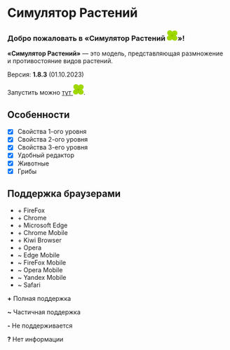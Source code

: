 # Симулятор Растений
### **Добро пожаловать в «Симулятор Растений ![](assets/icon.svg)»!**
**«Симулятор Растений»** — это модель, представляющая размножение и противостояние видов растений.

Версия: **1.8.3** (01.10.2023)

Запустить можно [тут ![](assets/icon.svg "icon.svg")](https://megospc.github.io/plant_simulator "GitHub Pages").

## Особенности
- [x] Свойства 1-ого уровня
- [x] Свойства 2-ого уровня
- [x] Свойства 3-его уровня
- [x] Удобный редактор
- [x] Животные
- [x] Грибы

## Поддержка браузерами
- \+ FireFox
- \+ Chrome
- \+ Microsoft Edge
- \+ Chrome Mobile
- \+ Kiwi Browser
- \+ Opera
- ~ Edge Mobile
- ~ FireFox Mobile
- ~ Opera Mobile
- ~ Yandex Mobile
- ~ Safari

**+** Полная поддержка

**~** Частичная поддержка

**-** Не поддерживается

**?** Нет информации